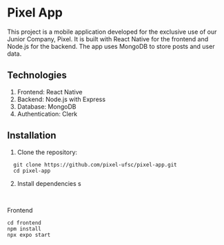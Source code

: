 # Pixel App

This project is a mobile application developed for the exclusive use of our Junior Company, Pixel. It is built with React Native for the frontend and Node.js for the backend. The app uses MongoDB to store posts and user data.

## Technologies

1. Frontend: React Native
2. Backend: Node.js with Express
3. Database: MongoDB
4. Authentication: Clerk

## Installation

1. Clone the repository:

```
  git clone https://github.com/pixel-ufsc/pixel-app.git
  cd pixel-app
```

2. Install dependencies s
<br/>

Frontend

```
cd frontend
npm install
npx expo start
```

